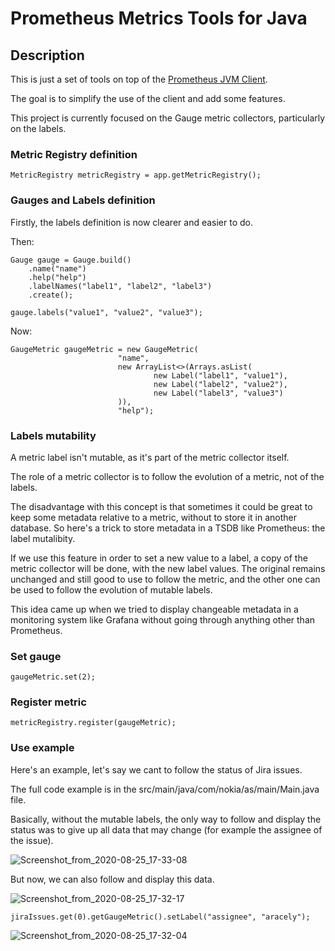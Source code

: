 # Prometheus Metrics Tools for Java

## Description

This is just a set of tools on top of the [Prometheus JVM Client](https://github.com/prometheus/client_java#labels).

The goal is to simplify the use of the client and add some features.

This project is currently focused on the Gauge metric collectors, particularly on the labels.

### Metric Registry definition

```
MetricRegistry metricRegistry = app.getMetricRegistry();
```

### Gauges and Labels definition

Firstly, the labels definition is now clearer and easier to do.

Then:

```
Gauge gauge = Gauge.build()
    .name("name")
    .help("help")
    .labelNames("label1", "label2", "label3")
    .create();
    
gauge.labels("value1", "value2", "value3");

```

Now:

```
GaugeMetric gaugeMetric = new GaugeMetric(
                        "name",
                        new ArrayList<>(Arrays.asList(
                                new Label("label1", "value1"),
                                new Label("label2", "value2"),
                                new Label("label3", "value3")
                        )),
                        "help");
```

### Labels mutability

A metric label isn't mutable, as it's part of the metric collector itself.

The role of a metric collector is to follow the evolution of a metric, not of the labels.

The disadvantage with this concept is that sometimes it could be great to keep some metadata relative to a metric, without to store it in another database.
So here's a trick to store metadata in a TSDB like Prometheus: the label mutalibity.

If we use this feature in order to set a new value to a label, a copy of the metric collector will be done, with the new label values.
The original remains unchanged and still good to use to follow the metric, and the other one can be used to follow the evolution of mutable labels.

This idea came up when we tried to display changeable metadata in a monitoring system like Grafana without going through anything other than Prometheus.

### Set gauge

```
gaugeMetric.set(2);
```

### Register metric

```
metricRegistry.register(gaugeMetric);
```

### Use example

Here's an example, let's say we cant to follow the status of Jira issues.

The full code example is in the src/main/java/com/nokia/as/main/Main.java file.

Basically, without the mutable labels, the only way to follow and display the status was to give up all data that may change (for example the assignee of the issue).

![Screenshot_from_2020-08-25_17-33-08](https://user-images.githubusercontent.com/10490998/91873044-e0cd4100-ec78-11ea-9115-7ed91e0940f0.png)

But now, we can also follow and display this data.

![Screenshot_from_2020-08-25_17-32-17](https://user-images.githubusercontent.com/10490998/91873070-e62a8b80-ec78-11ea-8f8c-c4530b8707b5.png)

```
jiraIssues.get(0).getGaugeMetric().setLabel("assignee", "aracely");
```

![Screenshot_from_2020-08-25_17-32-04](https://user-images.githubusercontent.com/10490998/91873081-e75bb880-ec78-11ea-8bfd-1c2c7701edb4.png)
